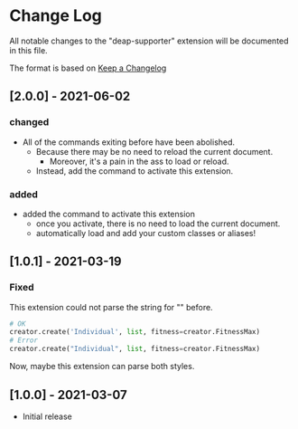 # Change Log

All notable changes to the "deap-supporter" extension will be documented in this file.

The format is based on [Keep a Changelog](http://keepachangelog.com/)

## [2.0.0] - 2021-06-02

### changed

- All of the commands exiting before have been abolished.
  - Because there may be no need to reload the current document.
    - Moreover, it's a pain in the ass to load or reload.
  - Instead, add the command to activate this extension.

### added

- added the command to activate this extension
  - once you activate, there is no need to load the current document.
  - automatically load and add your custom classes or aliases!


## [1.0.1] - 2021-03-19

### Fixed

This extension could not parse the string for "" before.

```python
# OK
creator.create('Individual', list, fitness=creator.FitnessMax)
# Error
creator.create("Individual", list, fitness=creator.FitnessMax)
```

Now, maybe this extension can parse both styles.


## [1.0.0] - 2021-03-07

- Initial release
